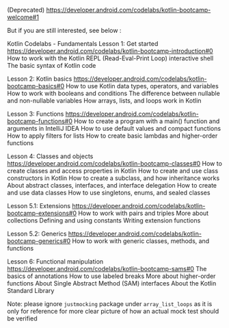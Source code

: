 (Deprecated)
https://developer.android.com/codelabs/kotlin-bootcamp-welcome#1

But if you are still interested, see below :

Kotlin Codelabs - Fundamentals
Lesson 1: Get started
https://developer.android.com/codelabs/kotlin-bootcamp-introduction#0
How to work with the Kotlin REPL (Read-Eval-Print Loop) interactive shell
The basic syntax of Kotlin code

Lesson 2: Kotlin basics
https://developer.android.com/codelabs/kotlin-bootcamp-basics#0
How to use Kotlin data types, operators, and variables
How to work with booleans and conditions
The difference between nullable and non-nullable variables
How arrays, lists, and loops work in Kotlin

Lesson 3: Functions
https://developer.android.com/codelabs/kotlin-bootcamp-functions#0
How to create a program with a main() function and arguments in IntelliJ IDEA
How to use default values and compact functions
How to apply filters for lists
How to create basic lambdas and higher-order functions

Lesson 4: Classes and objects
https://developer.android.com/codelabs/kotlin-bootcamp-classes#0
How to create classes and access properties in Kotlin
How to create and use class constructors in Kotlin
How to create a subclass, and how inheritance works
About abstract classes, interfaces, and interface delegation
How to create and use data classes
How to use singletons, enums, and sealed classes

Lesson 5.1: Extensions
https://developer.android.com/codelabs/kotlin-bootcamp-extensions#0
How to work with pairs and triples
More about collections
Defining and using constants
Writing extension functions

Lesson 5.2: Generics
https://developer.android.com/codelabs/kotlin-bootcamp-generics#0
How to work with generic classes, methods, and functions

Lesson 6: Functional manipulation
https://developer.android.com/codelabs/kotlin-bootcamp-sams#0
The basics of annotations
How to use labeled breaks
More about higher-order functions
About Single Abstract Method (SAM) interfaces
About the Kotlin Standard Library

Note: please ignore `justmocking` package under `array_list_loops` as it is only for reference for more clear picture of how an actual mock test 
should be verified




